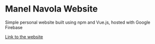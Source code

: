 # Manel Navola Website

Simple personal website built using npm and Vue.js, hosted with Google Firebase

[Link to the website](https://manelnavola.com)
